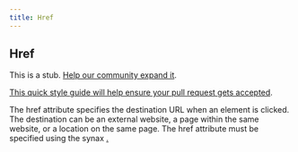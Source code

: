 ```yaml
---
title: Href
---
```


## Href

This is a stub. [Help our community expand it](https://github.com/freeCodeCamp/guide-articles/tree/master/articles/HTML/Attributes/Href/index.md).

[This quick style guide will help ensure your pull request gets accepted](https://github.com/freeCodeCamp/guide-articles/blob/master/README.md).

The href attribute specifies the destination URL when an <a> element is clicked. The destination can be an external website, a page within the same website, or a location on the same page. The href attribute must be specified using the synax <a href="URL">.
  



